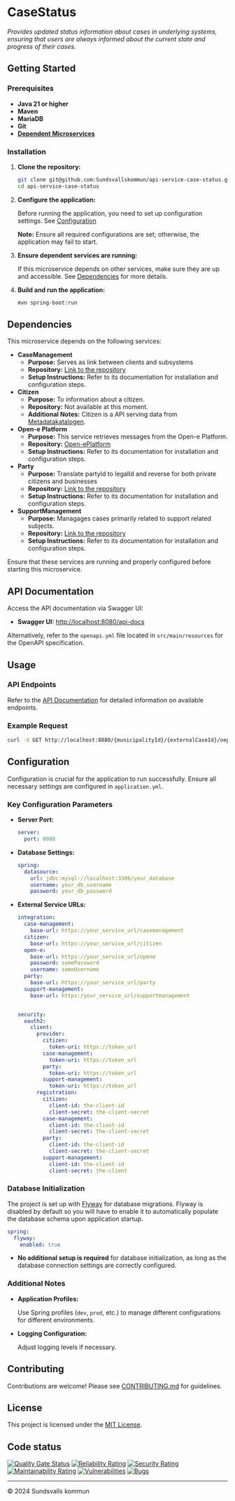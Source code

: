 # CaseStatus

_Provides updated status information about cases in underlying systems, ensuring that users are always informed about the current state and progress of their cases._

## Getting Started

### Prerequisites

- **Java 21 or higher**
- **Maven**
- **MariaDB**
- **Git**
- **[Dependent Microservices](#dependencies)**

### Installation

1. **Clone the repository:**

   ```bash
   git clone git@github.com:Sundsvallskommun/api-service-case-status.git
   cd api-service-case-status
   ```
2. **Configure the application:**

   Before running the application, you need to set up configuration settings.
   See [Configuration](#Configuration)

   **Note:** Ensure all required configurations are set; otherwise, the application may fail to start.

3. **Ensure dependent services are running:**

   If this microservice depends on other services, make sure they are up and accessible. See [Dependencies](#dependencies) for more details.

4. **Build and run the application:**

   ```bash
   mvn spring-boot:run
   ```

## Dependencies

This microservice depends on the following services:

- **CaseManagement**
  - **Purpose:** Serves as link between clients and subsystems
  - **Repository:** [Link to the repository](https://github.com/Sundsvallskommun/service_name)
  - **Setup Instructions:** Refer to its documentation for installation and configuration steps.
- **Citizen**
  - **Purpose:** To information about a citizen.
  - **Repository:** Not available at this moment.
  - **Additional Notes:** Citizen is a API serving data from [Metadatakatalogen](https://utveckling.sundsvall.se/digital-infrastruktur/metakatalogen).
- **Open-e Platform**
  - **Purpose:** This service retrieves messages from the Open-e Platform.
  - **Repository:** [Open-ePlatform](https://github.com/Open-ePlatform/Open-ePlatform)
  - **Setup Instructions:** Refer to its documentation for installation and configuration steps.
- **Party**
  - **Purpose:** Translate partyId to legalId and reverse for both private citizens and businesses
  - **Repository:** [Link to the repository](https://github.com/Sundsvallskommun/api-service-party)
  - **Setup Instructions:** Refer to its documentation for installation and configuration steps.
- **SupportManagement**
  - **Purpose:** Managages cases primarily related to support related subjects.
  - **Repository:** [Link to the repository](https://github.com/Sundsvallskommun/api-service-support-management)
  - **Setup Instructions:** Refer to its documentation for installation and configuration steps.

Ensure that these services are running and properly configured before starting this microservice.

## API Documentation

Access the API documentation via Swagger UI:

- **Swagger UI:** [http://localhost:8080/api-docs](http://localhost:8080/api-docs)

Alternatively, refer to the `openapi.yml` file located in `src/main/resources` for the OpenAPI specification.

## Usage

### API Endpoints

Refer to the [API Documentation](#api-documentation) for detailed information on available endpoints.

### Example Request

```bash
curl -X GET http://localhost:8080/{municipalityId}/{externalCaseId}/oepstatus
```

## Configuration

Configuration is crucial for the application to run successfully. Ensure all necessary settings are configured in `application.yml`.

### Key Configuration Parameters

- **Server Port:**

  ```yaml
  server:
    port: 8080
  ```
- **Database Settings:**

  ```yaml
  spring:
    datasource:
      url: jdbc:mysql://localhost:3306/your_database
      username: your_db_username
      password: your_db_password
  ```
- **External Service URLs:**

  ```yaml
  integration:
    case-management:
      base-url: https://your_service_url/casemanagement
    citizen:
      base-url: https://your_service_url/citizen
    open-e:
      base-url: https://your_service_url/opene
      password: somePassword
      username: someUsername
    party:
      base-url: https://your_service_url/party
    support-management:
      base-url: https:/your_service_url/supportmanagement


  security:
    oauth2:
      client:
        provider:
          citizen:
            token-uri: https://token_url
          case-management:
            token-uri: https://token_url
          party:
            token-uri: https://token_url
          support-management:
            token-uri: https://token_url
        registration:
          citizen:
            client-id: the-client-id
            client-secret: the-client-secret
          case-management:
            client-id: the-client-id
            client-secret: the-client-secret
          party:
            client-id: the-client-id
            client-secret: the-client-secret
          support-management:
            client-id: the-client-id
            client-secret: the-client
  ```

### Database Initialization

The project is set up with [Flyway](https://github.com/flyway/flyway) for database migrations. Flyway is disabled by default so you will have to enable it to automatically populate the database schema upon application startup.

```yaml
spring:
  flyway:
    enabled: true
```

- **No additional setup is required** for database initialization, as long as the database connection settings are correctly configured.

### Additional Notes

- **Application Profiles:**

  Use Spring profiles (`dev`, `prod`, etc.) to manage different configurations for different environments.

- **Logging Configuration:**

  Adjust logging levels if necessary.

## Contributing

Contributions are welcome! Please see [CONTRIBUTING.md](https://github.com/Sundsvallskommun/.github/blob/main/.github/CONTRIBUTING.md) for guidelines.

## License

This project is licensed under the [MIT License](LICENSE).

## Code status

[![Quality Gate Status](https://sonarcloud.io/api/project_badges/measure?project=Sundsvallskommun_api-service-case-status&metric=alert_status)](https://sonarcloud.io/summary/overall?id=Sundsvallskommun_api-service-case-status)
[![Reliability Rating](https://sonarcloud.io/api/project_badges/measure?project=Sundsvallskommun_api-service-case-status&metric=reliability_rating)](https://sonarcloud.io/summary/overall?id=Sundsvallskommun_api-service-case-status)
[![Security Rating](https://sonarcloud.io/api/project_badges/measure?project=Sundsvallskommun_api-service-case-status&metric=security_rating)](https://sonarcloud.io/summary/overall?id=Sundsvallskommun_api-service-case-status)
[![Maintainability Rating](https://sonarcloud.io/api/project_badges/measure?project=Sundsvallskommun_api-service-case-status&metric=sqale_rating)](https://sonarcloud.io/summary/overall?id=Sundsvallskommun_api-service-case-status)
[![Vulnerabilities](https://sonarcloud.io/api/project_badges/measure?project=Sundsvallskommun_api-service-case-status&metric=vulnerabilities)](https://sonarcloud.io/summary/overall?id=Sundsvallskommun_api-service-case-status)
[![Bugs](https://sonarcloud.io/api/project_badges/measure?project=Sundsvallskommun_api-service-case-status&metric=bugs)](https://sonarcloud.io/summary/overall?id=Sundsvallskommun_api-service-case-status)

---

© 2024 Sundsvalls kommun

